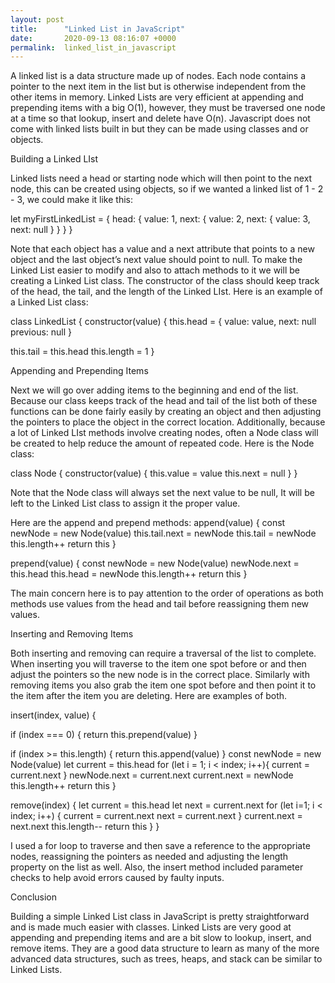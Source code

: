 ```yaml
---
layout: post
title:      "Linked List in JavaScript"
date:       2020-09-13 08:16:07 +0000
permalink:  linked_list_in_javascript
---
```



A linked list is a data structure made up of nodes. Each node contains a pointer to the next item in the list but is otherwise independent from the other items in memory. Linked Lists are very efficient at appending and prepending items with a big O(1), however, they must be traversed one node at a time so that lookup, insert and delete have O(n). Javascript does not come with linked lists built in but they can be made using classes and or objects. 

Building a Linked LIst

Linked lists need a head or starting node which will then point to the next node, this can be created using objects, so if we wanted a linked list of 1 - 2 - 3, we could make it like this:

let myFirstLinkedList = {
 head: {
   value: 1,
   next: {
     value: 2,
     next: {
       value: 3,
       next: null
     }
   }
 }
}

Note that each object has a value and a next attribute that points to a new object and the last object’s next value should point to null. To make the Linked List easier to modify and also to attach methods to it we will be creating a Linked List class. The constructor of the class should keep track of the head, the tail, and the length of the Linked LIst. Here is an example of a Linked List class:

class LinkedList {
 constructor(value) {
   this.head = {
     value: value,
     next: null
     previous: null
   }
 
   this.tail = this.head
   this.length = 1
 }


Appending and Prepending Items

Next we will go over adding items to the beginning and end of the list. Because our class keeps track of the head and tail of the list both of these functions can be done fairly easily by creating an object and then adjusting the pointers to  place the object in the correct location. Additionally, because a lot of Linked LIst methods involve creating nodes, often a Node class will be created to help reduce the amount of repeated code. Here is the Node class:


class Node {
 constructor(value) {
   this.value = value
   this.next = null
 }
}

Note that the Node class will always set the next value to be null, It will be left to the Linked List class to assign it the proper value.

Here are the append and prepend methods:
append(value) {
   const newNode = new Node(value)
   this.tail.next = newNode
   this.tail = newNode
   this.length++
   return this
 }
 
 
 
prepend(value) {
   const newNode = new Node(value)
   newNode.next = this.head
   this.head = newNode
   this.length++
   return this
 }

The main concern here is to pay attention to the order of operations as both methods use values from the head and tail before reassigning them new values.

Inserting and Removing Items

Both inserting and removing can require a traversal of the list to complete. When inserting you will traverse to the item one spot before or and then adjust the pointers so the new node is in the correct place. Similarly with removing items you also grab the item one spot before and then point it to the item after the item you are deleting. Here are examples of both.

insert(index, value) {
 
   if (index === 0) {
     return this.prepend(value)
   }
 
   if (index >= this.length) {
     return this.append(value)
   }
   const newNode = new Node(value)
   let current = this.head
   for (let i = 1; i < index; i++){
     current = current.next
   }
   newNode.next = current.next
   current.next = newNode
   this.length++
   return this
 }



 remove(index) {
   let current = this.head
   let next = current.next
   for (let i=1; i < index; i++) {
     current = current.next
     next = current.next
   }
   current.next = next.next
   this.length--
   return this
 }
}
 


I used a for loop to traverse and then save a reference to the appropriate nodes, reassigning the pointers as needed and adjusting the length property on the list as well. Also, the insert method included parameter checks to help avoid errors caused by faulty inputs. 

Conclusion

Building a simple Linked List class in JavaScript is pretty straightforward and is made much easier with classes. Linked Lists are very good at appending and prepending items and are a bit slow to lookup, insert, and remove items. They are a good data structure to learn as many of the more advanced data structures, such as trees, heaps, and stack can be similar to Linked Lists.

